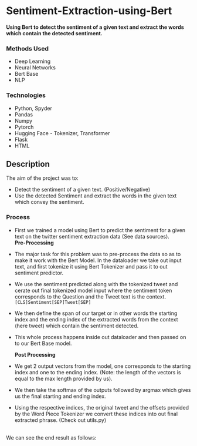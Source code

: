 # Sentiment-Extraction-using-Bert
<b>Using Bert to detect the sentiment of a given text and extract the words which contain the detected sentiment.</b><br>

### Methods Used
* Deep Learning
* Neural Networks
* Bert Base
* NLP

### Technologies
* Python, Spyder
* Pandas
* Numpy
* Pytorch
* Hugging Face - Tokenizer, Transformer
* Flask
* HTML

## Description
The aim of the project was to:
* Detect the sentiment of a given text. (Positive/Negative)
* Use the detected Sentiment and extract the words in the given text which convey the sentiment.

### <b> Process </b>
* First we trained a model using Bert to predict the sentiment for a given text on the twitter sentiment extraction data (See data sources). <br>
<b> Pre-Processing </b>
* The major task for this problem was to pre-process the data so as to make it work with the Bert Model. In the dataloader we take out input text, and first tokenize it using Bert Tokenizer and pass it to out sentiment predictor.
* We use the sentiment predicted along with the tokenized tweet and cerate out final tokenized model input where the sentiment token corresponds to the Question and the Tweet text is the context.
    `[CLS]Sentiment[SEP]Tweet[SEP]`
    
* We then define the span of our target or in other words the starting index and the ending index of the extracted words from the context (here tweet) which contain the sentiment detected.
* This whole process happens inside out dataloader and then passed on to our Bert Base model.

  <b> Post Processing </b>
* We get 2 output vectors from the model, one corresponds to the starting index and one to the ending index. (Note: the length of the vectors is equal to the max length provided by us).
* We then take the softmax of the outputs followed by argmax which gives us the final starting and ending index.
* Using the respective indices, the original tweet and the offsets provided by the Word Piece Tokenizer we convert these indices into out final extracted phrase. (Check out utils.py) <br>
<br>
We can see the end result as follows: <br>
